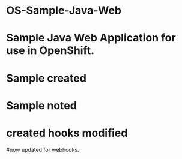 # OS-Sample-Java-Web
# Sample Java Web Application for use in OpenShift.
# Sample created
# Sample noted
# created hooks modified
#now updated for webhooks.
